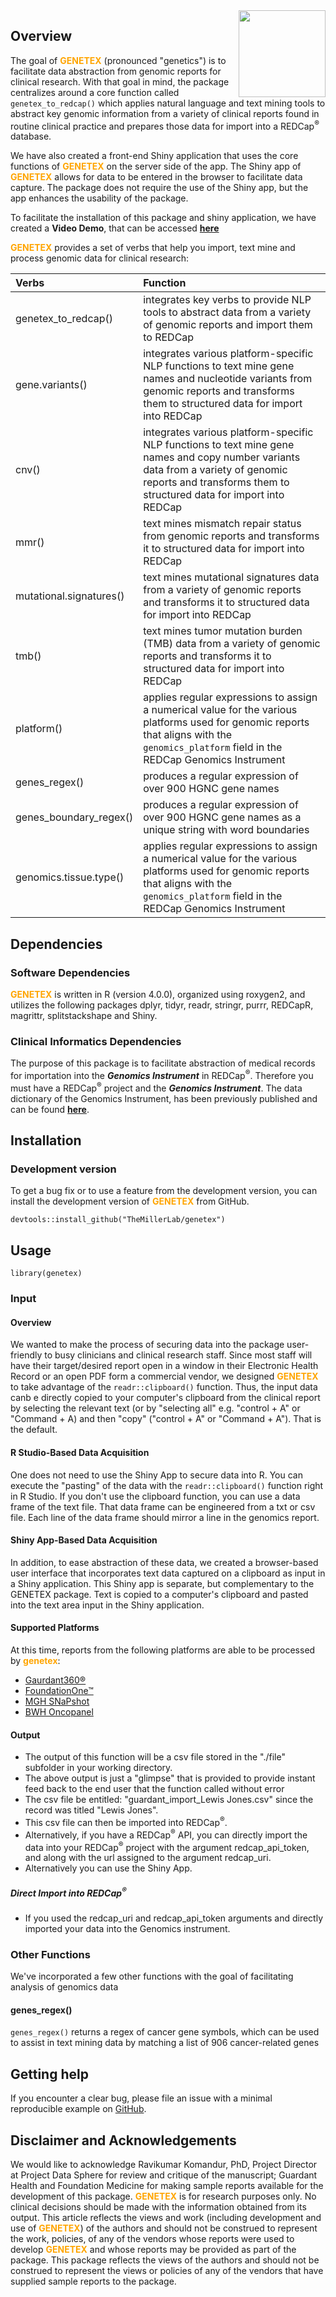 <img src='man/figures/logo.png' align="right" height="139" />

<!-- badges: start -->
<!-- badges: end -->

## Overview  
The goal of <font color = 'orange' ><b>GENETEX</b></font> (pronounced "genetics") is to facilitate data abstraction from genomic reports for clinical research. With that goal in mind, the package centralizes around a core function called `genetex_to_redcap()` which applies natural language and text mining tools to abstract key genomic information from a variety of clinical reports found in routine clinical practice and prepares those data for import into a REDCap<sup>&#174;</sup> database.   

We have also created a front-end Shiny application that uses the core functions of <font color = 'orange' ><b>GENETEX</b></font> on the server side of the app. The Shiny app of <font color = 'orange' ><b>GENETEX</b></font> allows for data to be entered in the browser to facilitate data capture. The package does not require the use of the Shiny app, but the app enhances the usability of the package.

To facilitate the installation of this package and shiny application, we have created a **Video Demo**, that can be accessed **[here](https://www.dropbox.com/s/eypsrerux0w9es0/GENETEX_video_demo.mov?dl=0)**


<font color = 'orange' ><b>GENETEX</b></font> provides a set of verbs that help you import, text mine and process genomic data for clinical research:  

  | Verbs | Function |
  | :---        |    :---   |
  |genetex_to_redcap()|integrates key verbs to provide NLP tools to abstract data from a variety of genomic reports and import them to REDCap|
  |gene.variants()|integrates various platform-specific NLP functions to text mine gene names and nucleotide variants from genomic reports and transforms them to structured data for import into REDCap|
  |cnv()| integrates various platform-specific NLP functions to text mine gene names and copy number variants data from a variety of genomic reports and transforms them to structured data for import into REDCap|
  |mmr()|text mines mismatch repair status from genomic reports and transforms it to structured data for import into REDCap|
  |mutational.signatures()|text mines mutational signatures data from a variety of genomic reports and transforms it to structured data for import into REDCap|
  |tmb()|text mines tumor mutation burden (TMB) data from a variety of genomic reports and transforms it to structured data for import into REDCap|
  |platform()|applies regular expressions to assign a numerical value for the various platforms used for genomic reports that aligns with the `genomics_platform` field in the REDCap Genomics Instrument|
  |genes_regex()|produces a regular expression of over 900 HGNC gene names|
  |genes_boundary_regex()|produces a regular expression of over 900 HGNC gene names as a unique string with word boundaries|
  |genomics.tissue.type()|applies regular expressions to assign a numerical value for the various platforms used for genomic reports that aligns with the  `genomics_platform` field in the REDCap Genomics Instrument|

## Dependencies
### Software Dependencies
<font color = 'orange' ><b>GENETEX</b></font> is written in R (version 4.0.0), organized using roxygen2, and utilizes the following packages dplyr, tidyr, readr, stringr, purrr, REDCapR, magrittr, splitstackshape and Shiny.

### Clinical Informatics Dependencies
The purpose of this package is to facilitate abstraction of medical records for importation into the ***Genomics Instrument*** in REDCap<sup>&#174;</sup>. Therefore you must have a REDCap<sup>&#174;</sup> project and the ***Genomics Instrument***. The data dictionary of the Genomics Instrument, has been previously published and can be found **[here](https://www.themillerlab.io/post/optimizing_rwd_collection-clinical_genomics/)**. 

## Installation

### Development version

To get a bug fix or to use a feature from the development version, you can install 
the development version of <font color = 'orange' ><b>GENETEX</b></font> from GitHub.

`devtools::install_github("TheMillerLab/genetex")`


## Usage
`library(genetex)`

### Input  
#### Overview  
We wanted to make the process of securing data into the package user-friendly to busy clinicians and clinical research staff. Since most staff will have their target/desired report open in a window in their Electronic Health Record or an open PDF form a commercial vendor, we designed <font color = 'orange' ><b>GENETEX</b></font> to take advantage of the `readr::clipboard()` function. Thus, the input data canb e directly copied to your computer's clipboard from the clinical report by selecting the relevant text (or by "selecting all" e.g. "control + A" or "Command + A) and then "copy" ("control + A" or "Command + A"). That is the default.  

#### R Studio-Based Data Acquisition
One does not need to use the Shiny App to secure data into R. You can execute the "pasting" of the data with the `readr::clipboard()` function right in R Studio. If you don't use the clipboard function, you can use a data frame of the text file. That data frame can be engineered from a txt or csv file. Each line of the data frame should mirror a line in the genomics report.  

#### Shiny App-Based Data Acquisition  
In addition, to ease abstraction of these data, we created a browser-based user interface that incorporates text data captured on a clipboard as input in a Shiny application. This Shiny app is separate, but complementary to the GENETEX package. Text is copied to a computer's clipboard and pasted into the text area input in the Shiny application. 

#### Supported Platforms  
At this time, reports from the following platforms are able to be processed by <font color = 'orange' ><b>genetex</b></font>:  

* [Gaurdant360&reg;](https://guardanthealth.com)  
* [FoundationOne&trade;](https://www.foundationmedicine.co.uk)  
* [MGH SNaPshot](https://www.massgeneral.org/pathology/services/center-for-integrated-diagnostics-default)  
* [BWH Oncopanel](https://www.brighamandwomens.org/pathology/center-for-advanced-molecular-diagnostics/molecular-diagnostics-laboratory)  


#### Output  
- The output of this function will be a csv file stored in the "./file" subfolder in your working directory.  
- The above output is just a "glimpse" that is provided to provide instant feed back to the end user that the function called without error
- The csv file be entitled: "guardant_import_Lewis Jones.csv" since the record was titled "Lewis Jones".  
- This csv file can then be imported into REDCap<sup>&#174;</sup>.  
- Alternatively, if you have a REDCap<sup>&#174;</sup> API, you can directly import the data into your REDCap<sup>&#174;</sup> project with the argument redcap_api_token, and along with the url assigned to the argument redcap_uri. 
- Alternatively you can use the Shiny App.

##### Direct Import into REDCap<sup>&#174;</sup>
- If you used the redcap_uri and redcap_api_token arguments and directly imported your data into the Genomics instrument. 


### Other Functions
We've incorporated a few other functions with the goal of facilitating analysis of genomics data  

#### genes_regex()
`genes_regex()` returns a regex of cancer gene symbols, which can be used to assist in text mining data by matching a list of 906 cancer-related genes


## Getting help

If you encounter a clear bug, please file an issue with a minimal reproducible example on [GitHub](https://github.com/TheMillerLab/genetex/issues).

## Disclaimer and Acknowledgements
We would like to acknowledge Ravikumar Komandur, PhD, Project Director at Project Data Sphere for review and critique of the manuscript; Guardant Health and Foundation Medicine for making sample reports available for the development of this package. <font color = 'orange' ><b>GENETEX</b></font> is for research purposes only. No clinical decisions should be made with the information obtained from its output. This article reflects the views and work (including development and use of <font color = 'orange' ><b>GENETEX</b></font>) of the authors and should not be construed to represent the work, policies, of any of the vendors whose reports were used to develop <font color = 'orange' ><b>GENETEX</b></font> and whose reports may be provided as part of the package. This package reflects the views of the authors and should not be construed to represent the views or policies of any of the vendors that have supplied sample reports to the package.

